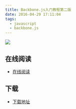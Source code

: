 ```yaml
---
title: Backbone.js入门教程第二版
date: 2016-04-29 17:11:04
tags:
  - javascript
  - backbone.js
---
```


![](http://box.kancloud.cn/cover_2015-08-07_55c48ced4bb3_800x1068.png?imageMogr2/thumbnail/173x231!/interlace/1/quality/100)

<!--more-->

## 在线阅读 ##

+ [在线阅读](http://www.kancloud.cn/kancloud/backbonejs-learning-note)

## 下载 ##

+ [下载地址](http://www.kancloud.cn/kancloud/backbonejs-learning-note)
